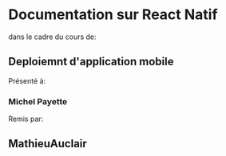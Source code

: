 # Documentation sur React Natif

dans le cadre du cours de:

## Deploiemnt d'application mobile
Présenté à:


### Michel Payette

Remis par: 

## MathieuAuclair